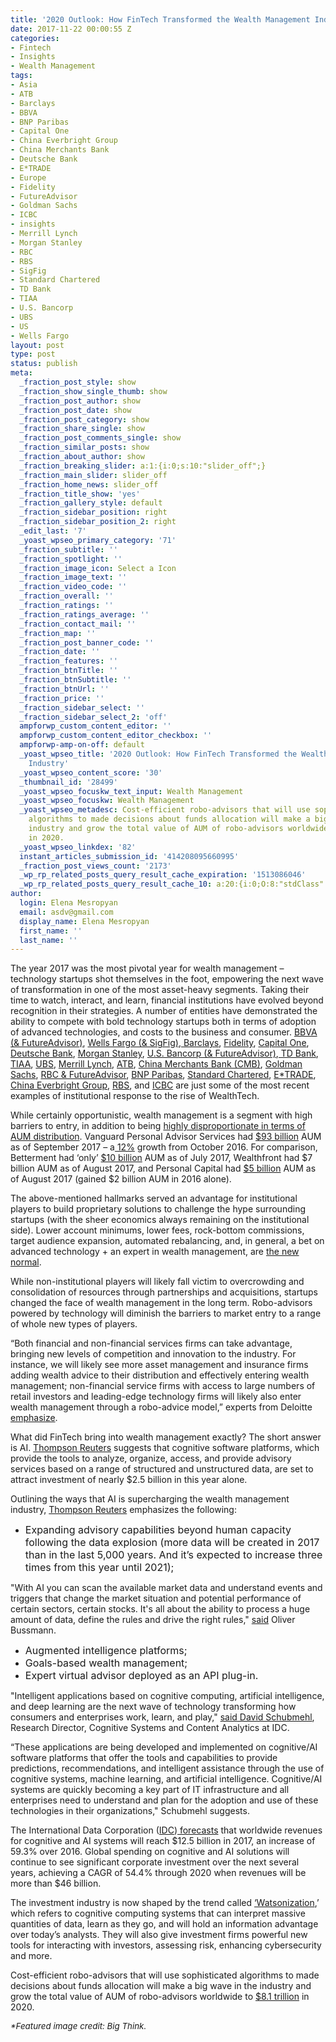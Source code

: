 ```yaml
---
title: '2020 Outlook: How FinTech Transformed the Wealth Management Industry'
date: 2017-11-22 00:00:55 Z
categories:
- Fintech
- Insights
- Wealth Management
tags:
- Asia
- ATB
- Barclays
- BBVA
- BNP Paribas
- Capital One
- China Everbright Group
- China Merchants Bank
- Deutsche Bank
- E*TRADE
- Europe
- Fidelity
- FutureAdvisor
- Goldman Sachs
- ICBC
- insights
- Merrill Lynch
- Morgan Stanley
- RBC
- RBS
- SigFig
- Standard Chartered
- TD Bank
- TIAA
- U.S. Bancorp
- UBS
- US
- Wells Fargo
layout: post
type: post
status: publish
meta:
  _fraction_post_style: show
  _fraction_show_single_thumb: show
  _fraction_post_author: show
  _fraction_post_date: show
  _fraction_post_category: show
  _fraction_share_single: show
  _fraction_post_comments_single: show
  _fraction_similar_posts: show
  _fraction_about_author: show
  _fraction_breaking_slider: a:1:{i:0;s:10:"slider_off";}
  _fraction_main_slider: slider_off
  _fraction_home_news: slider_off
  _fraction_title_show: 'yes'
  _fraction_gallery_style: default
  _fraction_sidebar_position: right
  _fraction_sidebar_position_2: right
  _edit_last: '7'
  _yoast_wpseo_primary_category: '71'
  _fraction_subtitle: ''
  _fraction_spotlight: ''
  _fraction_image_icon: Select a Icon
  _fraction_image_text: ''
  _fraction_video_code: ''
  _fraction_overall: ''
  _fraction_ratings: ''
  _fraction_ratings_average: ''
  _fraction_contact_mail: ''
  _fraction_map: ''
  _fraction_post_banner_code: ''
  _fraction_date: ''
  _fraction_features: ''
  _fraction_btnTitle: ''
  _fraction_btnSubtitle: ''
  _fraction_btnUrl: ''
  _fraction_price: ''
  _fraction_sidebar_select: ''
  _fraction_sidebar_select_2: 'off'
  ampforwp_custom_content_editor: ''
  ampforwp_custom_content_editor_checkbox: ''
  ampforwp-amp-on-off: default
  _yoast_wpseo_title: '2020 Outlook: How FinTech Transformed the Wealth Management
    Industry'
  _yoast_wpseo_content_score: '30'
  _thumbnail_id: '28499'
  _yoast_wpseo_focuskw_text_input: Wealth Management
  _yoast_wpseo_focuskw: Wealth Management
  _yoast_wpseo_metadesc: Cost-efficient robo-advisors that will use sophisticated
    algorithms to made decisions about funds allocation will make a big wave in the
    industry and grow the total value of AUM of robo-advisors worldwide to $8.1 trillion
    in 2020.
  _yoast_wpseo_linkdex: '82'
  instant_articles_submission_id: '414208095660995'
  _fraction_post_views_count: '2173'
  _wp_rp_related_posts_query_result_cache_expiration: '1513086046'
  _wp_rp_related_posts_query_result_cache_10: a:20:{i:0;O:8:"stdClass":2:{s:7:"post_id";s:5:"20593";s:5:"score";s:17:"595.1945743033777";}i:1;O:8:"stdClass":2:{s:7:"post_id";s:5:"19534";s:5:"score";s:17:"585.5678503796819";}i:2;O:8:"stdClass":2:{s:7:"post_id";s:5:"24259";s:5:"score";s:17:"308.9936683342374";}i:3;O:8:"stdClass":2:{s:7:"post_id";s:5:"18357";s:5:"score";s:18:"231.12919250244022";}i:4;O:8:"stdClass":2:{s:7:"post_id";s:5:"23726";s:5:"score";s:17:"182.8583117705164";}i:5;O:8:"stdClass":2:{s:7:"post_id";s:5:"20070";s:5:"score";s:18:"174.59233257955935";}i:6;O:8:"stdClass":2:{s:7:"post_id";s:5:"17762";s:5:"score";s:18:"174.35097779228778";}i:7;O:8:"stdClass":2:{s:7:"post_id";s:5:"20545";s:5:"score";s:18:"174.24153451611699";}i:8;O:8:"stdClass":2:{s:7:"post_id";s:5:"20607";s:5:"score";s:18:"171.54802195269772";}i:9;O:8:"stdClass":2:{s:7:"post_id";s:5:"24525";s:5:"score";s:18:"161.50539514976626";}i:10;O:8:"stdClass":2:{s:7:"post_id";s:5:"17134";s:5:"score";s:18:"158.70167531933936";}i:11;O:8:"stdClass":2:{s:7:"post_id";s:5:"27365";s:5:"score";s:18:"124.01708198417325";}i:12;O:8:"stdClass":2:{s:7:"post_id";s:5:"20457";s:5:"score";s:18:"120.42666353318134";}i:13;O:8:"stdClass":2:{s:7:"post_id";s:5:"28353";s:5:"score";s:17:"118.3869267434124";}i:14;O:8:"stdClass":2:{s:7:"post_id";s:5:"24448";s:5:"score";s:18:"116.64945106580805";}i:15;O:8:"stdClass":2:{s:7:"post_id";s:5:"24245";s:5:"score";s:18:"114.96114065245385";}i:16;O:8:"stdClass":2:{s:7:"post_id";s:5:"27015";s:5:"score";s:18:"113.67183053971462";}i:17;O:8:"stdClass":2:{s:7:"post_id";s:5:"23177";s:5:"score";s:16:"112.313010087573";}i:18;O:8:"stdClass":2:{s:7:"post_id";s:5:"27109";s:5:"score";s:18:"112.31220324025168";}i:19;O:8:"stdClass":2:{s:7:"post_id";s:5:"27025";s:5:"score";s:18:"109.86594427927952";}}
author:
  login: Elena Mesropyan
  email: asdv@gmail.com
  display_name: Elena Mesropyan
  first_name: ''
  last_name: ''
---
```


<p><span style="font-weight: 400;">The year 2017 was the most pivotal year for wealth management – technology startups shot themselves in the foot, empowering the next wave of transformation in one of the most asset-heavy segments. Taking their time to watch, interact, and learn, financial institutions have evolved beyond recognition in their strategies. A number of entities have demonstrated the ability to compete with bold technology startups both in terms of adoption of advanced technologies, and costs to the business and consumer. </span><a href="http://newsroom.bbvacompass.com/2016-01-12-BBVA-Compass-teams-with-FutureAdvisor-to-offer-clients-access-to-comprehensive-affordable-investment-advice-anytime-anywhere"><span style="font-weight: 400;">BBVA (&amp; FutureAdvisor)</span></a><span style="font-weight: 400;">, </span><a href="http://www.businesswire.com/news/home/20161115006304/en/Wells-Fargo-Advisors-SigFig-Collaborate-Digital-Advisory"><span style="font-weight: 400;">Wells Fargo (&amp; SigFig)</span></a><span style="font-weight: 400;">,</span><a href="https://www.ftadviser.com/your-industry/2017/06/14/barclays-claims-new-service-beats-robo-advice/"><span style="font-weight: 400;"> Barclays</span></a><span style="font-weight: 400;">, </span><a href="https://www.wsj.com/articles/fidelity-launches-automated-investment-advice-service-1469592060"><span style="font-weight: 400;">Fidelity</span></a><span style="font-weight: 400;">, </span><a href="http://time.com/money/4371434/capital-one-launches-digital-advice/"><span style="font-weight: 400;">Capital One</span></a><span style="font-weight: 400;">, </span><a href="http://www.reuters.com/article/us-deutschebank-funds-idUSKBN0TQ1Z220151207"><span style="font-weight: 400;">Deutsche Bank</span></a><span style="font-weight: 400;">, </span><a href="https://www.cnbc.com/2017/06/13/reuters-america-morgan-stanley-is-developing-robo-adviser-like-automated-investing-platform-for-wealth-clients-hassan.html"><span style="font-weight: 400;">Morgan Stanley</span></a><span style="font-weight: 400;">, </span><a href="https://www.wsj.com/articles/u-s-bancorp-futureadvisor-team-up-in-another-advance-for-bank-robo-advisers-1472168318"><span style="font-weight: 400;">U.S. Bancorp (&amp; FutureAdvisor)</span></a><span style="font-weight: 400;">,</span><a href="https://www.tdameritrade.com/home.page"><span style="font-weight: 400;"> TD Bank</span></a><span style="font-weight: 400;">, </span><a href="http://www.thinkadvisor.com/2017/06/06/tiaa-launches-robo-advisor-with-socially-responsib?slreturn=1501816285"><span style="font-weight: 400;">TIAA</span></a><span style="font-weight: 400;">, </span><a href="https://letstalkpayments.com/build-business-not-channel-launching-robo-advisor-inside-large-bank/"><span style="font-weight: 400;">UBS</span></a><span style="font-weight: 400;">, </span><a href="http://www.thinkadvisor.com/2017/02/08/merrill-edge-launches-robo-advisor-with-a-twist"><span style="font-weight: 400;">Merrill Lynch</span></a><span style="font-weight: 400;">, </span><a href="http://www.investmentexecutive.com/-/atb-launches-new-robo-advisor"><span style="font-weight: 400;">ATB</span></a><span style="font-weight: 400;">, </span><a href="https://www.cnbc.com/2017/04/26/reuters-america-chinese-banks-brokers-eye-robo-advice-for-edge-on-competition.html"><span style="font-weight: 400;">China Merchants Bank (CMB)</span></a><span style="font-weight: 400;">, </span><a href="https://www.cnbc.com/2017/03/21/goldman-building-robo-adviser-to-give-investment-advice-to-the-masses.html"><span style="font-weight: 400;">Goldman Sachs</span></a><span style="font-weight: 400;">, </span><a href="https://www.rbcwealthmanagement.com/us/en/news/2016-02-02/rbc-wealth-management-collaborates-with-futureadvisor-to-launch-digital-advice-pilot-in-the-us/detail/"><span style="font-weight: 400;">RBC &amp; FutureAdvisor</span></a><span style="font-weight: 400;">, </span><a href="http://www.tearsheet.co/modern-banking-experience/bnp-paribas-is-putting-human-advice-before-robots"><span style="font-weight: 400;">BNP Paribas</span></a><span style="font-weight: 400;">, </span><a href="https://www.sc.com/en/news-and-media/news/global/2017-04-05-SCB-Private-Bank-launches-first-digital-wealth-advisory-tool.html"><span style="font-weight: 400;">Standard Chartered</span></a><span style="font-weight: 400;">, </span><a href="https://about.etrade.com/releasedetail.cfm?ReleaseID=974739"><span style="font-weight: 400;">E*TRADE</span></a><span style="font-weight: 400;">, </span><a href="https://www.finews.asia/finance/25987-china-everbright-ginmon-partnership-shanghai-etfs"><span style="font-weight: 400;">China Everbright Group</span></a><span style="font-weight: 400;">, </span><a href="https://www.forbes.com/sites/greatspeculations/2017/11/20/robo-advisory-moves-should-boost-rbss-profits/#4afd1d14344f"><span style="font-weight: 400;">RBS</span></a><span style="font-weight: 400;">, </span><span style="font-weight: 400;">and </span><a href="http://www.scmp.com/business/companies/article/2119722/icbc-launches-robo-adviser-service-wealth-management-products"><span style="font-weight: 400;">ICBC</span></a><span style="font-weight: 400;"> are just some of the most recent examples of institutional response to the rise of WealthTech. </span></p>
<p><span style="font-weight: 400;">While certainly opportunistic, wealth management is a segment with high barriers to entry, in addition to being </span><a href="http://www.businessinsider.com/the-us-still-has-the-robo-advisor-lead-2017-4"><span style="font-weight: 400;">highly disproportionate in terms of AUM distribution</span></a><span style="font-weight: 400;">. Vanguard Personal Advisor Services had </span><a href="https://personal.vanguard.com/pdf/vpabroc.pdf"><span style="font-weight: 400;">$93 billion</span></a><span style="font-weight: 400;"> AUM as of September 2017 – a</span><a href="https://www.barrons.com/articles/rating-the-robo-advisors-1501303316"><span style="font-weight: 400;"> 12%</span></a><span style="font-weight: 400;"> growth from October 2016. For comparison, Betterment had ‘only’ </span><a href="https://www.betterment.com/press/newsroom/robo-advisor-betterment-personalization-push-surpasses-10-billion-aum/"><span style="font-weight: 400;">$10 billion</span></a><span style="font-weight: 400;"> AUM as of July 2017, Wealthfront had $7 billion AUM as of August 2017, and Personal Capital had </span><a href="https://www.personalcapital.com/blog/personal-capital-news/5-billion-aum/"><span style="font-weight: 400;">$5 billion</span></a><span style="font-weight: 400;"> AUM as of August 2017 (gained $2 billion AUM in 2016 alone).</span></p>
<p><span style="font-weight: 400;">The above-mentioned hallmarks served an advantage for institutional players to build proprietary solutions to challenge the hype surrounding startups (with the sheer economics always remaining on the institutional side). Lower account minimums, lower fees, rock-bottom commissions, target audience expansion, automated rebalancing, and, in general, a bet on advanced technology + an expert in wealth management, are </span><a href="https://letstalkpayments.com/how-financial-institutions-stepping-up-their-game-in-wealth-management/"><span style="font-weight: 400;">the new normal</span></a><span style="font-weight: 400;">.</span></p>
<p><span style="font-weight: 400;">While non-institutional players will likely fall victim to overcrowding and consolidation of resources through partnerships and acquisitions, startups changed the face of wealth management in the long term. Robo-advisors powered by technology will diminish the barriers to market entry to a range of whole new types of players. </span></p>
<p><span style="font-weight: 400;">“Both financial and non-financial services firms can take advantage, bringing new levels of competition and innovation to the industry. For instance, we will likely see more asset management and insurance firms adding wealth advice to their distribution and effectively entering wealth management; non-financial service firms with access to large numbers of retail investors and leading-edge technology firms will likely also enter wealth management through a robo-advice model,” experts from Deloitte </span><a href="https://www2.deloitte.com/content/dam/Deloitte/us/Documents/strategy/us-cons-disruptors-in-wealth-mgmt-final.pdf"><span style="font-weight: 400;">emphasize</span></a><span style="font-weight: 400;">. </span></p>
<p><span style="font-weight: 400;">What did FinTech bring into wealth management exactly? The short answer is AI. </span><a href="https://blogs.thomsonreuters.com/financial-risk/wealth-management-private-banking/how-ai-is-supercharging-wealth-management/"><span style="font-weight: 400;">Thompson Reuters</span></a><span style="font-weight: 400;"> suggests that cognitive software platforms, which provide the tools to analyze, organize, access, and provide advisory services based on a range of structured and unstructured data, are set to attract investment of nearly $2.5 billion in this year alone. </span></p>
<p><span style="font-weight: 400;">Outlining the ways that AI is supercharging the wealth management industry, </span><a href="https://blogs.thomsonreuters.com/financial-risk/wealth-management-private-banking/how-ai-is-supercharging-wealth-management/"><span style="font-weight: 400;">Thompson Reuters</span></a><span style="font-weight: 400;"> emphasizes the following:</span></p>
<ul>
<li style="font-weight: 400;"><span style="font-weight: 400; font-size: 12pt;">Expanding advisory capabilities beyond human capacity following the data explosion (more data will be created in 2017 than in the last 5,000 years. And it’s expected to increase three times from this year until 2021);</span></li>
</ul>
<p><span style="font-weight: 400;">"With AI you can scan the available market data and understand events and triggers that change the market situation and potential performance of certain sectors, certain stocks. It's all about the ability to process a huge amount of data, define the rules and drive the right rules," </span><a href="https://www.americanbanker.com/news/beyond-robo-advisers-how-ai-could-rewire-wealth-management"><span style="font-weight: 400;">said</span></a><span style="font-weight: 400;"> Oliver Bussmann.</span></p>
<ul>
<li style="font-weight: 400;"><span style="font-weight: 400; font-size: 12pt;">Augmented intelligence platforms;</span></li>
<li style="font-weight: 400;"><span style="font-weight: 400; font-size: 12pt;">Goals-based wealth management;</span></li>
<li style="font-weight: 400;"><span style="font-weight: 400; font-size: 12pt;">Expert virtual advisor deployed as an API plug-in.</span></li>
</ul>
<p><span style="font-weight: 400;">"Intelligent applications based on cognitive computing, artificial intelligence, and deep learning are the next wave of technology transforming how consumers and enterprises work, learn, and play," </span><a href="https://www.idc.com/getdoc.jsp?containerId=prUS42439617"><span style="font-weight: 400;">said</span></a><a href="http://www.idc.com/getdoc.jsp?containerId=PRF003956"><span style="font-weight: 400;"> David Schubmehl</span></a><span style="font-weight: 400;">, Research Director, Cognitive Systems and Content Analytics at IDC.</span></p>
<p><span style="font-weight: 400;">“These applications are being developed and implemented on cognitive/AI software platforms that offer the tools and capabilities to provide predictions, recommendations, and intelligent assistance through the use of cognitive systems, machine learning, and artificial intelligence. Cognitive/AI systems are quickly becoming a key part of IT infrastructure and all enterprises need to understand and plan for the adoption and use of these technologies in their organizations," Schubmehl suggests.</span></p>
<p><span style="font-weight: 400;">The International Data Corporation (</span><a href="http://www.idc.com/"><span style="font-weight: 400;">IDC</span></a><span style="font-weight: 400;">)</span><a href="https://www.idc.com/getdoc.jsp?containerId=prUS42439617"><span style="font-weight: 400;"> forecasts</span></a><span style="font-weight: 400;"> that worldwide revenues for cognitive and AI systems will reach $12.5 billion in 2017, an increase of 59.3% over 2016. Global spending on cognitive and AI solutions will continue to see significant corporate investment over the next several years, achieving a CAGR of 54.4% through 2020 when revenues will be more than $46 billion.</span></p>
<p><span style="font-weight: 400;">The investment industry is now shaped by the trend called </span><a href="http://finance.yahoo.com/news/investment-managers-must-embrace-technological-130000798.html"><span style="font-weight: 400;">‘Watsonization</span></a>,<span style="font-weight: 400;">’ which refers to cognitive computing systems that can interpret massive quantities of data, learn as they go, and will hold an information advantage over today’s analysts. They will also give investment firms powerful new tools for interacting with investors, assessing risk, enhancing cybersecurity and more. </span></p>
<p><span style="font-weight: 400;">Cost-efficient robo-advisors that will use sophisticated algorithms to made decisions about funds allocation will make a big wave in the industry and grow the total value of AUM of robo-advisors worldwide to </span><a href="https://www.statista.com/statistics/741512/aum-of-robo-advisors-globally/"><span style="font-weight: 400;">$8.1 trillion</span></a><span style="font-weight: 400;"> in 2020.</span></p>
<p><span style="font-size: 10pt;"><i><span style="font-weight: 400;">*Featured image credit: Big Think.</span></i></span></p>
